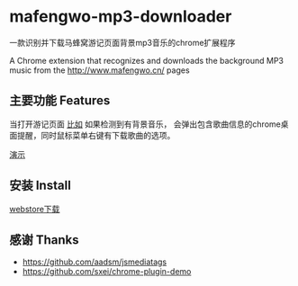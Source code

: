 # mafengwo-mp3-downloader

一款识别并下载马蜂窝游记页面背景mp3音乐的chrome扩展程序

A Chrome extension that recognizes and downloads the background MP3 music from the http://www.mafengwo.cn/ pages


## 主要功能 Features

当打开游记页面 [比如](http://www.mafengwo.cn/i/8134474.html) 如果检测到有背景音乐，
会弹出包含歌曲信息的chrome桌面提醒，同时鼠标菜单右键有下载歌曲的选项。

[演示](https://files.cnblogs.com/files/mafeifan/mafengwo_screenshot.gif?raw=true)

## 安装 Install

[webstore下载](https://chrome.google.com/webstore/detail/mafengwo-mp3-downloader/olngcgpfadeplnlikpbklbgbkahhgccp?hl=en-US&gl=CA)

## 感谢 Thanks
* https://github.com/aadsm/jsmediatags 
* https://github.com/sxei/chrome-plugin-demo
